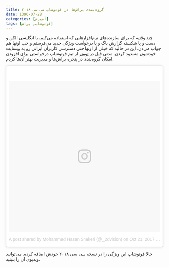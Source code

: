 ```yaml
---
title: گروه‌بندی براش‌ها در فوتوشاپ سی سی ۲۰۱۸
date: 1396-07-28
categories: [آموزش]
tags: [فوتوشاپ, براش]
---
```


چند وقتیه که برای سازنده‌های نرم‌افزارهایی که استفاده می‌کنم، با انگلیسی الکن و دست و پا شکسته گزارش باگ و یا درخواست ویژگی جدید می‌فرستم و خب اونها هم جواب می‌دن. این در حالیه که خیلی از اونها حتی دسترسی کاربران ایرانی رو به وبسایت خودشون مسدود کردن. مدتی قبل در [توییتر][1] از تیم فوتوشاپ درخواستی برای افزودن امکان گروه‌بندی در پنجره براش‌ها و مدیریت بهتر آن‌ها کردم.

<blockquote class="instagram-media" data-instgrm-version="7" style=" background:#FFF; border:0; border-radius:3px; box-shadow:0 0 1px 0 rgba(0,0,0,0.5),0 1px 10px 0 rgba(0,0,0,0.15); margin: 1px; max-width:658px; padding:0; width:99.375%; width:-webkit-calc(100% - 2px); width:calc(100% - 2px);"><div style="padding:8px;"> <div style=" background:#F8F8F8; line-height:0; margin-top:40px; padding:50.0% 0; text-align:center; width:100%;"> <div style=" background:url(data:image/png;base64,iVBORw0KGgoAAAANSUhEUgAAACwAAAAsCAMAAAApWqozAAAABGdBTUEAALGPC/xhBQAAAAFzUkdCAK7OHOkAAAAMUExURczMzPf399fX1+bm5mzY9AMAAADiSURBVDjLvZXbEsMgCES5/P8/t9FuRVCRmU73JWlzosgSIIZURCjo/ad+EQJJB4Hv8BFt+IDpQoCx1wjOSBFhh2XssxEIYn3ulI/6MNReE07UIWJEv8UEOWDS88LY97kqyTliJKKtuYBbruAyVh5wOHiXmpi5we58Ek028czwyuQdLKPG1Bkb4NnM+VeAnfHqn1k4+GPT6uGQcvu2h2OVuIf/gWUFyy8OWEpdyZSa3aVCqpVoVvzZZ2VTnn2wU8qzVjDDetO90GSy9mVLqtgYSy231MxrY6I2gGqjrTY0L8fxCxfCBbhWrsYYAAAAAElFTkSuQmCC); display:block; height:44px; margin:0 auto -44px; position:relative; top:-22px; width:44px;"></div></div><p style=" color:#c9c8cd; font-family:Arial,sans-serif; font-size:14px; line-height:17px; margin-bottom:0; margin-top:8px; overflow:hidden; padding:8px 0 7px; text-align:center; text-overflow:ellipsis; white-space:nowrap;"><a href="https://www.instagram.com/p/BaguGGBl_XW/" style=" color:#c9c8cd; font-family:Arial,sans-serif; font-size:14px; font-style:normal; font-weight:normal; line-height:17px; text-decoration:none;" target="_blank">A post shared by Mohammad Hasan Shakeri (@_2dvision)</a> on <time style=" font-family:Arial,sans-serif; font-size:14px; line-height:17px;" datetime="2017-10-21T13:10:59+00:00">Oct 21, 2017 at 6:10am PDT</time></p></div></blockquote>
<script async defer src="//platform.instagram.com/en_US/embeds.js"></script>

حالا فوتوشاپ این ویژگی را در نسخه سی سی ۲۰۱۸ خودش اضافه کرده. می‌توانید ویدیوی آن را ببینید.

<div id="15085913389609811"><script type="text/JavaScript" src="https://www.aparat.com/embed/mM8JU?data[rnddiv]=15085913389609811&data[responsive]=yes"></script></div>

[1]: https://twitter.com/_2dvision/status/678138325685936128
